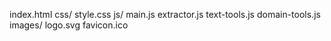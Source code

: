 index.html
css/
  style.css
js/
  main.js
  extractor.js
  text-tools.js
  domain-tools.js
images/
  logo.svg
  favicon.ico